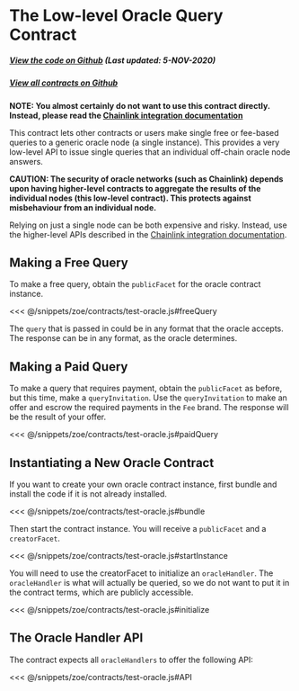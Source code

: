 # The Low-level Oracle Query Contract

<Zoe-Version/>

##### [View the code on Github](https://github.com/Agoric/agoric-sdk/blob/master/packages/zoe/src/contracts/oracle.js) (Last updated: 5-NOV-2020)
##### [View all contracts on Github](https://github.com/Agoric/agoric-sdk/tree/master/packages/zoe/src/contracts)

**NOTE: You almost certainly do not want to use this contract directly.
Instead, please read the [Chainlink integration
documentation](/chainlink-integration.md)**

This contract lets other contracts or users make single free or fee-based
queries to a generic oracle node (a single instance).  This provides a very
low-level API to issue single queries that an individual off-chain oracle node
answers.

**CAUTION: The security of oracle networks (such as Chainlink) depends upon
having higher-level contracts to aggregate the results of the individual nodes
(this low-level contract).  This protects against misbehaviour from an
individual node.**

Relying on just a single node can be both expensive and risky. Instead, use the
higher-level APIs described in the [Chainlink integration
documentation](/chainlink-integration.md).

## Making a Free Query

To make a free query, obtain the `publicFacet` for the oracle contract
instance. 

<<< @/snippets/zoe/contracts/test-oracle.js#freeQuery

The `query` that is passed in could be in any format that the
oracle accepts. The response can be in any format, as the oracle determines.

## Making a Paid Query

To make a query that requires payment, obtain the `publicFacet` as
before, but this time, make a `queryInvitation`. Use the
`queryInvitation` to make an offer and escrow the required payments in
the `Fee` brand. The response will be the result of your offer.

<<< @/snippets/zoe/contracts/test-oracle.js#paidQuery

## Instantiating a New Oracle Contract

If you want to create your own oracle contract instance, first bundle
and install the code if it is not already installed.

<<< @/snippets/zoe/contracts/test-oracle.js#bundle

Then start the contract instance. You will receive a `publicFacet` and
a `creatorFacet`.

<<< @/snippets/zoe/contracts/test-oracle.js#startInstance

You will need to use the creatorFacet to initialize an
`oracleHandler`. The `oracleHandler` is what will actually be queried,
so we do not want to put it in the contract terms, which are publicly
accessible. 

<<< @/snippets/zoe/contracts/test-oracle.js#initialize

## The Oracle Handler API

The contract expects all `oracleHandlers` to offer the following API:

<<< @/snippets/zoe/contracts/test-oracle.js#API


